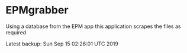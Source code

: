 # EPMgrabber
Using a database from the EPM app this application scrapes the files as required


Latest backup: Sun Sep 15 02:26:01 UTC 2019
